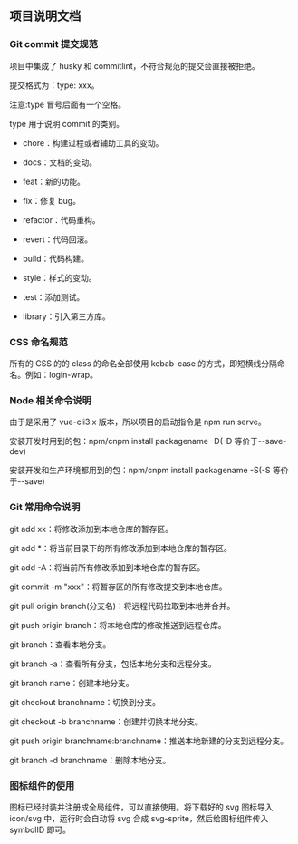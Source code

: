 ## 项目说明文档

### Git commit 提交规范

项目中集成了 husky 和 commitlint，不符合规范的提交会直接被拒绝。

提交格式为：type: xxx。

注意:type 冒号后面有一个空格。

type 用于说明 commit 的类别。

- chore：构建过程或者辅助工具的变动。

- docs：文档的变动。

- feat：新的功能。

- fix：修复 bug。

- refactor：代码重构。

- revert：代码回滚。

- build：代码构建。

- style：样式的变动。

- test：添加测试。

- library：引入第三方库。

### CSS 命名规范

所有的 CSS 的的 class 的命名全部使用 kebab-case 的方式，即短横线分隔命名。例如：login-wrap。

### Node 相关命令说明

由于是采用了 vue-cli3.x 版本，所以项目的启动指令是 npm run serve。

安装开发时用到的包：npm/cnpm install packagename -D(-D 等价于--save-dev)

安装开发和生产环境都用到的包：npm/cnpm install packagename -S(-S 等价于--save)

### Git 常用命令说明

git add xx：将修改添加到本地仓库的暂存区。

git add \*：将当前目录下的所有修改添加到本地仓库的暂存区。

git add -A：将当前所有修改添加到本地仓库的暂存区。

git commit -m "xxx"：将暂存区的所有修改提交到本地仓库。

git pull origin branch(分支名)：将远程代码拉取到本地并合并。

git push origin branch：将本地仓库的修改推送到远程仓库。

git branch：查看本地分支。

git branch -a：查看所有分支，包括本地分支和远程分支。

git branch name：创建本地分支。

git checkout branchname：切换到分支。

git checkout -b branchname：创建并切换本地分支。

git push origin branchname:branchname：推送本地新建的分支到远程分支。

git branch -d branchname：删除本地分支。

### 图标组件的使用

图标已经封装并注册成全局组件，可以直接使用。将下载好的 svg 图标导入 icon/svg 中，运行时会自动将 svg 合成 svg-sprite，然后给图标组件传入 symbolID 即可。
